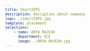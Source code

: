 ```yaml
---
title: SmartIOPS
description: desciption about company
logo: ./smartIOPS.jpg
template: placement
selections:
    - name: ARYA RAJESH
      department: ECE
      image: ./ARYA RAJESH.jpg
---
```

